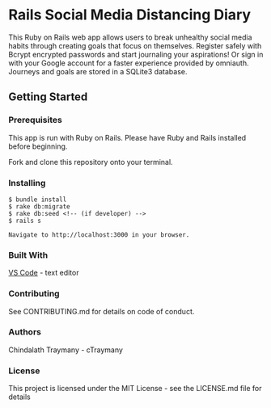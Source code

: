 # Rails Social Media Distancing Diary
This Ruby on Rails web app allows users to break unhealthy social media habits through creating goals that focus on themselves. Register safely with Bcrypt encrypted passwords and start journaling your aspirations! Or sign in with your Google account for a faster experience provided by omniauth. Journeys and goals are stored in a SQLite3 database.


## Getting Started
### Prerequisites
This app is run with Ruby on Rails. Please have Ruby and Rails installed before beginning.

Fork and clone this repository onto your terminal.

### Installing
    $ bundle install
    $ rake db:migrate
    $ rake db:seed <!-- (if developer) -->
    $ rails s

    Navigate to http://localhost:3000 in your browser.

### Built With
[VS Code](https://code.visualstudio.com/) - text editor

### Contributing
See CONTRIBUTING.md for details on code of conduct.

### Authors
Chindalath Traymany - cTraymany

### License
This project is licensed under the MIT License - see the LICENSE.md file for details